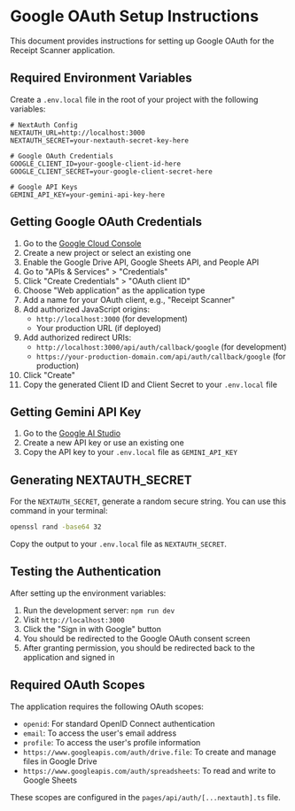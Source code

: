 # Google OAuth Setup Instructions

This document provides instructions for setting up Google OAuth for the Receipt Scanner application.

## Required Environment Variables

Create a `.env.local` file in the root of your project with the following variables:

```
# NextAuth Config
NEXTAUTH_URL=http://localhost:3000
NEXTAUTH_SECRET=your-nextauth-secret-key-here

# Google OAuth Credentials
GOOGLE_CLIENT_ID=your-google-client-id-here
GOOGLE_CLIENT_SECRET=your-google-client-secret-here

# Google API Keys
GEMINI_API_KEY=your-gemini-api-key-here
```

## Getting Google OAuth Credentials

1. Go to the [Google Cloud Console](https://console.cloud.google.com/)
2. Create a new project or select an existing one
3. Enable the Google Drive API, Google Sheets API, and People API
4. Go to "APIs & Services" > "Credentials"
5. Click "Create Credentials" > "OAuth client ID"
6. Choose "Web application" as the application type
7. Add a name for your OAuth client, e.g., "Receipt Scanner"
8. Add authorized JavaScript origins:
   - `http://localhost:3000` (for development)
   - Your production URL (if deployed)
9. Add authorized redirect URIs:
   - `http://localhost:3000/api/auth/callback/google` (for development)
   - `https://your-production-domain.com/api/auth/callback/google` (for production)
10. Click "Create"
11. Copy the generated Client ID and Client Secret to your `.env.local` file

## Getting Gemini API Key

1. Go to the [Google AI Studio](https://makersuite.google.com/app/apikey)
2. Create a new API key or use an existing one
3. Copy the API key to your `.env.local` file as `GEMINI_API_KEY`

## Generating NEXTAUTH_SECRET

For the `NEXTAUTH_SECRET`, generate a random secure string. You can use this command in your terminal:

```bash
openssl rand -base64 32
```

Copy the output to your `.env.local` file as `NEXTAUTH_SECRET`.

## Testing the Authentication

After setting up the environment variables:

1. Run the development server: `npm run dev`
2. Visit `http://localhost:3000`
3. Click the "Sign in with Google" button
4. You should be redirected to the Google OAuth consent screen
5. After granting permission, you should be redirected back to the application and signed in

## Required OAuth Scopes

The application requires the following OAuth scopes:

- `openid`: For standard OpenID Connect authentication
- `email`: To access the user's email address
- `profile`: To access the user's profile information
- `https://www.googleapis.com/auth/drive.file`: To create and manage files in Google Drive
- `https://www.googleapis.com/auth/spreadsheets`: To read and write to Google Sheets

These scopes are configured in the `pages/api/auth/[...nextauth].ts` file. 